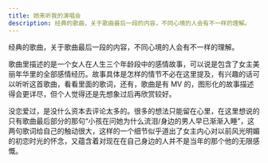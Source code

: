 ```yaml
---
title: 她来听我的演唱会
description: 经典的歌曲，关于歌曲最后一段的内容，不同心境的人会有不一样的理解。
---
```


经典的歌曲，关于歌曲最后一段的内容，不同心境的人会有不一样的理解。

歌曲里描述的是一个女人在人生三个年龄段中的感情故事，可以说是包含了女主美丽年华里的全部感情经历。故事具体是怎样的情节不必在这里提及，有兴趣的话可以听听这首歌曲，看看里面的歌词，还有，歌曲是有 MV 的，图形化的故事描述得会更详尽，但个人觉得还是先想象过后再欣赏较好。

没恋爱过，是没什么资本去评论太多的。很多的想法只能留在心里，在这里想说的只有歌曲最后部分的那句“小孩在问她为什么流泪/身边的男人早已渐渐入睡”，这两句歌词给自己的触动很大，这样的一个细节似乎道出了女主内心对以前风光明媚的初恋时光的怀念，又蕴含着对现在在自己身边的人并不是当年的那个他的无限感慨。
